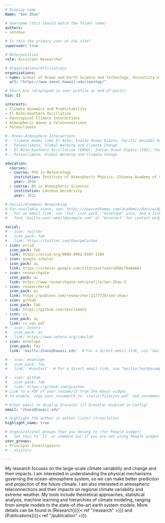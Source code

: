 ```yaml
---
# Display name
Name: "Sen Zhao"

# Username (this should match the folder name)
authors:
- senzhao

# Is this the primary user of the site?
superuser: true

# Role/position
role: Assistant Researcher

# Organizations/Affiliations
organizations:
- name: School of Ocean and Earth Science and Technology, University of Hawaii at Mānoa
  url: "https://www.soest.hawaii.edu/soestwp/"

# Short bio (displayed in user profile at end of posts)
bio: []

interests:
- Climate Dynamics and Predictability
- El Niño–Southern Oscillation
- Pantropical Climate Interactions
- Atmospheric Waves & Teleconnections
- Paleoclimate

#- Ocean-Atmosphere Interactions
# - Climate modes like El Niño, Indian Ocean Dipole, Pacific Decadal Oscillation
# - Paleoclimate, Global Warming and Climate Change
# - El Niño–Southern Oscillation (ENSO), Indian Ocean Dipole (IOD), Pacific Decadal Oscillation (PDO)
# - Paleoclimate, Global Warming and Climate Change

education:
  courses:
  - course: PhD in Meteorology
    institution: Institute of Atmospheric Physics, Chinese Academy of Sciences
    year: 2016
  - course: BS in Atmospheric Sciences
    institution: Lanzhou University
    year: 2011

# Social/Academic Networking
# For available icons, see: https://sourcethemes.com/academic/docs/widgets/#icons
#   For an email link, use "fas" icon pack, "envelope" icon, and a link in the
#   form "mailto:your-email@example.com" or "#contact" for contact widget.

social:
# - icon: twitter
#   icon_pack: fab
#   link: https://twitter.com/GeorgeCushen
- icon: orcid
  icon_pack: fab
  link: https://orcid.org/0000-0002-5597-1109
- icon: google-scholar
  icon_pack: ai
  link: https://scholar.google.com/citations?user=DSWiT8wAAAAJ
- icon: researchgate
  icon_pack: ai
  link: https://www.researchgate.net/profile/Sen-Zhao-3
- icon: researcherid
  icon_pack: ai
  link: https://publons.com/researcher/2177739/sen-zhao/
- icon: github
  icon_pack: fab
  link: https://github.com/senclimate
- icon: cv
  icon_pack: ai
  link: cv_sen.pdf
# - icon: zotero
#   icon_pack: ai
#   link: https://www.zotero.org/samclub
- icon: envelope
  icon_pack: fas
  link: 'mailto:zhaos@hawaii.edu'  # For a direct email link, use "mailto:test@example.org".

# - icon: envelope
#   icon_pack: fas
#   link: '#contact'  # For a direct email link, use "mailto:test@example.org".

# - icon: github
#   icon_pack: fab
#   link: https://github.com/gcushen
# Link to a PDF of your resume/CV from the About widget.
# To enable, copy your resume/CV to `static/files/cv.pdf` and uncomment the lines below.

# Enter email to display Gravatar (if Gravatar enabled in Config)
email: "zhaos@hawaii.edu"

# Highlight the author in author lists? (true/false)
highlight_name: true

# Organizational groups that you belong to (for People widget)
#   Set this to `[]` or comment out if you are not using People widget.
user_groups:
- Principal Investigators
# - Visitors

---
```


My research focuses on the large-scale climate variability and change and their impacts. I am interested in understanding the physical mechanisms governing the ocean-atmosphere system, so we can make better prediction and projection of the future climate. I am also interested in atmospheric teleconnections and their impacts on regional climate variability and extreme weather. My tools include theoretical approaches, statistical analysis, machine learning and hierarchies of climate modeling, ranging from simple models to the state-of-the-art earth system models. More details can be found in [Research]({{< ref "/research" >}}) and [Publications]({{< ref "/publication" >}}). 

<!-- Here is my {{< staticref "cv_sen.pdf" "newtab" >}}CV{{< /staticref >}}. -->